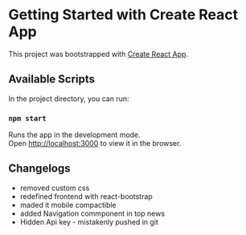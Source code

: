 # Getting Started with Create React App

This project was bootstrapped with [Create React App](https://github.com/facebook/create-react-app).

## Available Scripts

In the project directory, you can run:

### `npm start`

Runs the app in the development mode.\
Open [http://localhost:3000](http://localhost:3000) to view it in the browser.

## Changelogs
- removed custom css
- redefined frontend with react-bootstrap
- maded it mobile compactible
- added Navigation commponent in top news
- Hidden Api key - mistakenly pushed in git
